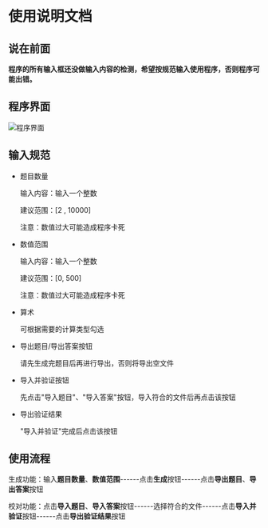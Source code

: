 # 使用说明文档



## 说在前面

**程序的所有输入框还没做输入内容的检测，希望按规范输入使用程序，否则程序可能出错。**



## 程序界面

![程序界面](https://ftp.bmp.ovh/imgs/2020/04/56ad423f481a65a2.png)



## 输入规范

* 题目数量

  输入内容：输入一个整数

  建议范围：[2 , 10000]

  注意：数值过大可能造成程序卡死

* 数值范围

  输入内容：输入一个整数

  建议范围：[0, 500]

  注意：数值过大可能造成程序卡死

* 算术

  可根据需要的计算类型勾选

* 导出题目/导出答案按钮

  请先生成完题目后再进行导出，否则将导出空文件

* 导入并验证按钮

  先点击"导入题目"、"导入答案"按钮，导入符合的文件后再点击该按钮

* 导出验证结果

  "导入并验证"完成后点击该按钮



## 使用流程

生成功能：输入**题目数量**、**数值范围**------点击**生成**按钮------点击**导出题目**、**导出答案**按钮

校对功能：点击**导入题目**、**导入答案**按钮------选择符合的文件------点击**导入并验证**按钮------点击**导出验证结果**按钮
